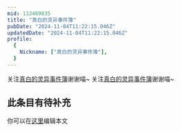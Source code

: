 ```yaml
---
mid: 112469835
title: "真白的灵异事件簿"
pubDate: "2024-11-04T11:22:15.046Z"
updatedDate: "2024-11-04T11:22:15.046Z"
profile:
  {
    Nickname: ["真白的灵异事件簿"],
  }
---
```


关注[真白的灵异事件簿](https://space.bilibili.com/112469835)谢谢喵~ 关注[真白的灵异事件簿](https://space.bilibili.com/112469835)谢谢喵~

## 此条目有待补充
你可以在[这里](https://github.com/Yuhanawa/VTuber.ICU-Content/edit/master/v/真白的灵异事件簿/index.md)编辑本文
